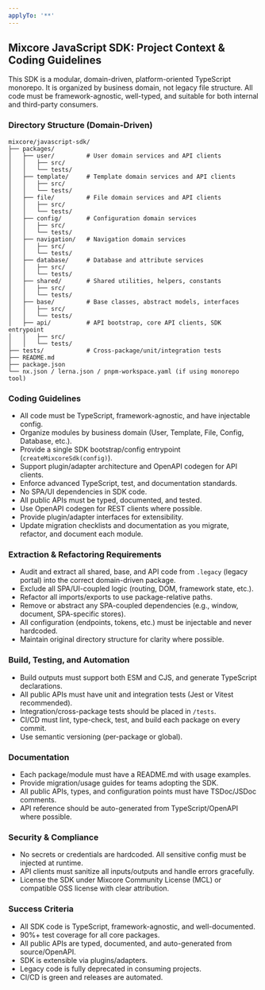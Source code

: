 ```yaml
---
applyTo: '**'
---
```

## Mixcore JavaScript SDK: Project Context & Coding Guidelines

This SDK is a modular, domain-driven, platform-oriented TypeScript monorepo. It is organized by business domain, not legacy file structure. All code must be framework-agnostic, well-typed, and suitable for both internal and third-party consumers.

### Directory Structure (Domain-Driven)

```
mixcore/javascript-sdk/
├── packages/
│   ├── user/         # User domain services and API clients
│   │   ├── src/
│   │   └── tests/
│   ├── template/     # Template domain services and API clients
│   │   ├── src/
│   │   └── tests/
│   ├── file/         # File domain services and API clients
│   │   ├── src/
│   │   └── tests/
│   ├── config/       # Configuration domain services
│   │   ├── src/
│   │   └── tests/
│   ├── navigation/   # Navigation domain services
│   │   ├── src/
│   │   └── tests/
│   ├── database/     # Database and attribute services
│   │   ├── src/
│   │   └── tests/
│   ├── shared/       # Shared utilities, helpers, constants
│   │   ├── src/
│   │   └── tests/
│   ├── base/         # Base classes, abstract models, interfaces
│   │   ├── src/
│   │   └── tests/
│   ├── api/          # API bootstrap, core API clients, SDK entrypoint
│   │   ├── src/
│   │   └── tests/
├── tests/            # Cross-package/unit/integration tests
├── README.md
├── package.json
└── nx.json / lerna.json / pnpm-workspace.yaml (if using monorepo tool)
```

### Coding Guidelines

- All code must be TypeScript, framework-agnostic, and have injectable config.
- Organize modules by business domain (User, Template, File, Config, Database, etc.).
- Provide a single SDK bootstrap/config entrypoint (`createMixcoreSdk(config)`).
- Support plugin/adapter architecture and OpenAPI codegen for API clients.
- Enforce advanced TypeScript, test, and documentation standards.
- No SPA/UI dependencies in SDK code.
- All public APIs must be typed, documented, and tested.
- Use OpenAPI codegen for REST clients where possible.
- Provide plugin/adapter interfaces for extensibility.
- Update migration checklists and documentation as you migrate, refactor, and document each module.


### Extraction & Refactoring Requirements

- Audit and extract all shared, base, and API code from `.legacy` (legacy portal) into the correct domain-driven package.
- Exclude all SPA/UI-coupled logic (routing, DOM, framework state, etc.).
- Refactor all imports/exports to use package-relative paths.
- Remove or abstract any SPA-coupled dependencies (e.g., window, document, SPA-specific stores).
- All configuration (endpoints, tokens, etc.) must be injectable and never hardcoded.
- Maintain original directory structure for clarity where possible.

### Build, Testing, and Automation

- Build outputs must support both ESM and CJS, and generate TypeScript declarations.
- All public APIs must have unit and integration tests (Jest or Vitest recommended).
- Integration/cross-package tests should be placed in `/tests`.
- CI/CD must lint, type-check, test, and build each package on every commit.
- Use semantic versioning (per-package or global).

### Documentation

- Each package/module must have a README.md with usage examples.
- Provide migration/usage guides for teams adopting the SDK.
- All public APIs, types, and configuration points must have TSDoc/JSDoc comments.
- API reference should be auto-generated from TypeScript/OpenAPI where possible.

### Security & Compliance

- No secrets or credentials are hardcoded. All sensitive config must be injected at runtime.
- API clients must sanitize all inputs/outputs and handle errors gracefully.
- License the SDK under Mixcore Community License (MCL) or compatible OSS license with clear attribution.

### Success Criteria

- All SDK code is TypeScript, framework-agnostic, and well-documented.
- 90%+ test coverage for all core packages.
- All public APIs are typed, documented, and auto-generated from source/OpenAPI.
- SDK is extensible via plugins/adapters.
- Legacy code is fully deprecated in consuming projects.
- CI/CD is green and releases are automated.